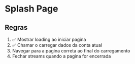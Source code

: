 # Splash Page 

## Regras

1. ✅ Mostrar loading ao iniciar pagina
2. ✅ Chamar o carregar dados da conta atual
3. Navegar para a pagina correta ao final do carregamento
4. Fechar streams quando a pagina for encerrada
